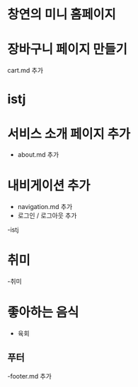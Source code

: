 # 창연의 미니 홈페이지

# 장바구니 페이지 만들기

cart.md 추가

# istj

# 서비스 소개 페이지 추가

- about.md 추가

# 내비게이션 추가

- navigation.md 추가
- 로그인 / 로그아웃 추가

-istj

# 취미

-취미

# 좋아하는 음식

- 육회

## 푸터

-footer.md 추가
